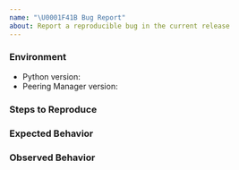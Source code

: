 ```yaml
---
name: "\U0001F41B Bug Report"
about: Report a reproducible bug in the current release
---
```


<!--
    NOTE: This form is only for reproducible bugs. If you need assistance with
    Peering Manager installation, or if you have a general question, DO NOT open an
    issue. Instead, get in touch with us on Slack.

    Please describe the environment in which you are running Peering Manager.
    Be sure that you are running an unmodified instance before submitting a bug report.
-->

### Environment

* Python version:  <!-- Example: 3.7.6 -->
* Peering Manager version:  <!-- Example: 1.1.0, …, main -->

<!--
    Describe in detail the steps for someone else to reproduce this bug using
    the current release of Peering Manager.
-->

### Steps to Reproduce

<!-- What did you expect to happen? -->
### Expected Behavior

<!-- What happened instead? -->
### Observed Behavior
